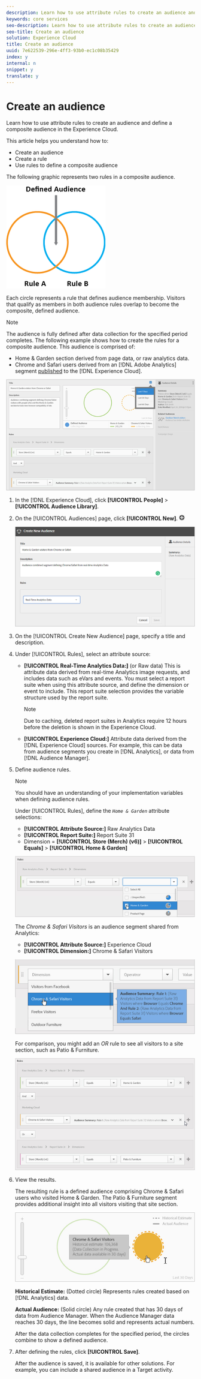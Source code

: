 ```yaml
---
description: Learn how to use attribute rules to create an audience and define a composite audience in the Experience Cloud.
keywords: core services
seo-description: Learn how to use attribute rules to create an audience and define a composite audience in the Experience Cloud.
seo-title: Create an audience
solution: Experience Cloud
title: Create an audience
uuid: 7e622539-296e-4ff3-93b0-ec1c08b35429
index: y
internal: n
snippet: y
translate: y
---
```


# Create an audience

Learn how to use attribute rules to create an audience and define a composite audience in the Experience Cloud.

This article helps you understand how to: 

* Create an audience
* Create a rule
* Use rules to define a composite audience


The following graphic represents two rules in a composite audience. 

![](assets/audience_sharing.png) 

Each circle represents a rule that defines audience membership. Visitors that qualify as members in both audience rules overlap to become the composite, defined audience. 

>[!NOTE]
>
>The audience is fully defined after data collection for the specified period completes.
The following example shows how to create the rules for a composite audience. This audience is comprised of: 

* Home & Garden section derived from page data, or raw analytics data.
* Chrome and Safari users derived from an [!DNL Adobe Analytics] segment [published](../audience_library/audience_library.md#task_32FEEFE0B32E4E388CD4D892D727282A) to the [!DNL Experience Cloud].


![](assets/audience_create.png) 

1. In the [!DNL Experience Cloud], click **[!UICONTROL People]** > **[!UICONTROL Audience Library]**.
1. On the [!UICONTROL Audiences] page, click **[!UICONTROL New]**. ![](assets/add_icon_small.png)

   ![Step Result](assets/audience_create_new.png) 

1. On the [!UICONTROL Create New Audience] page, specify a title and description.
1. Under [!UICONTROL Rules], select an attribute source:

    * **[!UICONTROL Real-Time Analytics Data:]** (or Raw data) This is attribute data derived from real-time Analytics image requests, and includes data such as eVars and events. You must select a report suite when using this attribute source, and define the dimension or event to include. This report suite selection provides the variable structure used by the report suite. 

      >[!NOTE]
      >
      >Due to caching, deleted report suites in Analytics require 12 hours before the deletion is shown in the Experience Cloud.
      
    * **[!UICONTROL Experience Cloud:]** Attribute data derived from the [!DNL Experience Cloud] sources. For example, this can be data from audience segments you create in [!DNL Analytics], or data from [!DNL Audience Manager].    
    
1. Define audience rules.

   >[!NOTE]
   >
   >You should have an understanding of your implementation variables when defining audience rules.

    
   Under [!UICONTROL Rules], define the *`Home & Garden`* attribute selections: 
    
   * **[!UICONTROL Attribute Source:]** Raw Analytics Data    
   * **[!UICONTROL Report Suite:]** Report Suite 31    
   * Dimension = **[!UICONTROL Store (Merch) (v6)]** > **[!UICONTROL Equals]** > **[!UICONTROL Home & Garden]** 
    
   ![](assets/home_garden.png) 
    
   The *Chrome & Safari Visitors* is an audience segment shared from Analytics: 
    
   * **[!UICONTROL Attribute Source:]** Experience Cloud    
   * **[!UICONTROL Dimension:]** Chrome & Safari Visitors
   
   ![](assets/chrome_safari.png) 
    
   For comparison, you might add an *OR* rule to see all visitors to a site section, such as Patio & Furniture. 
    
   ![](assets/audiences_rule_patio.png) 
    
1. View the results.

   The resulting rule is a defined audience comprising Chrome & Safari users who visited Home & Garden. The Patio & Furniture segment provides additional insight into all visitors visiting that site section. 

   ![](assets/defined_audience.png) 

   **Historical Estimate:** (Dotted circle) Represents rules created based on [!DNL Analytics] data. 

   **Actual Audience:** (Solid circle) Any rule created that has 30 days of data from Audience Manager. When the Audience Manager data reaches 30 days, the line becomes solid and represents actual numbers. 

   After the data collection completes for the specified period, the circles combine to show a defined audience. 

1. After defining the rules, click **[!UICONTROL Save]**.

   After the audience is saved, it is available for other solutions. For example, you can include a shared audience in a Target activity. 

